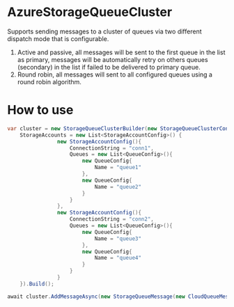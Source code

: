 # AzureStorageQueueCluster
Supports sending messages to a cluster of queues via two different dispatch mode that is configurable.
1. Active and passive, all messages will be sent to the first queue in the list as primary, messages will be automatically retry on others queues (secondary) in the list if failed to be delivered to primary queue.
2. Round robin, all messages will sent to all configured queues using a round robin algorithm. 

# How to use

```C#
var cluster = new StorageQueueClusterBuilder(new StorageQueueClusterConfig(){	
	StorageAccounts = new List<StorageAccountConfig>() {
                new StorageAccountConfig(){
                    ConnectionString = "conn1",
                    Queues = new List<QueueConfig>(){
                        new QueueConfig{
                            Name = "queue1"
                        },
                        new QueueConfig{
                            Name = "queue2"
                        }
                    }
                },
				new StorageAccountConfig(){
                    ConnectionString = "conn2",
                    Queues = new List<QueueConfig>(){
                        new QueueConfig{
                            Name = "queue3"
                        },
                        new QueueConfig{
                            Name = "queue4"
                        }
                    }
                }
    }).Build();

await cluster.AddMessageAsync(new StorageQueueMessage(new CloudQueueMessage("msg")));
```
